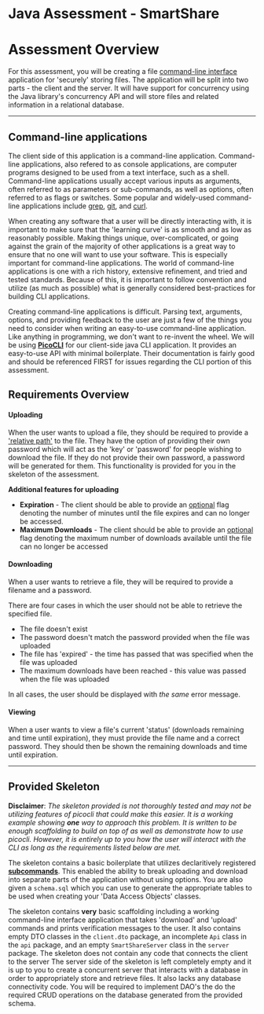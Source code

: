 # Java Assessment - SmartShare

# Assessment Overview

For this assessment, you will be creating a file [command-line interface](https://en.wikipedia.org/wiki/Command-line_interface) application for 'securely' storing files. The application will be split into two parts - the client and the server. It will have support for concurrency using the Java library's concurrency API and will store files and related information in a relational database.

---

## Command-line applications

The client side of this application is a command-line application. Command-line applications, also refered to as console applications, are computer programs designed to be used from a text interface, such as a shell. Command-line applications usually accept various inputs as arguments, often referred to as parameters or sub-commands, as well as options, often referred to as flags or switches. Some popular and widely-used command-line applications include [grep](http://man7.org/linux/man-pages/man1/grep.1.html), [git](http://man7.org/linux/man-pages/man1/git.1.html), and [curl](https://curl.haxx.se/).

When creating any software that a user will be directly interacting with, it is important to make sure that the 'learning curve' is as smooth and as low as reasonably possible. Making things unique, over-complicated, or going against the grain of the majority of other applications is a great way to ensure that no one will want to use your software. This is especially important for command-line applications. The world of command-line applications is one with a rich history, extensive refinement, and tried and tested standards. Because of this, it is important to follow convention and utilize (as much as possible) what is generally considered best-practices for building CLI applications.

Creating command-line applications is difficult. Parsing text, arguments, options, and providing feedback to the user are just a few of the things you need to consider when writing an easy-to-use command-line application. Like anything in programming, we don't want to re-invent the wheel. We will be using [**PicoCLI**](https://picocli.info/) for our client-side java CLI application. It provides an easy-to-use API with minimal boilerplate. Their documentation is fairly good and should be referenced FIRST for issues regarding the CLI portion of this assessment.

## Requirements Overview

#### Uploading
When the user wants to upload a file, they should be required to provide a ['relative path'](https://support.dtsearch.com/webhelp/dtsearch/relative_paths.htm) to the file. They have the option of providing their own password which will act as the 'key' or 'password' for people wishing to download the file. If they do not provide their own password, a password will be generated for them. This functionality is provided for you in the skeleton of the assessment.

**Additional features for uploading**
* **Expiration** - The client should be able to provide an [optional](https://picocli.info/#_options_and_parameters) flag denoting the number of minutes until the file expires and can no longer be accessed.
* **Maximum Downloads** - The client should be able to provide an [optional](https://picocli.info/#_options_and_parameters) flag denoting the maximum number of downloads available until the file can no longer be accessed

#### Downloading

When a user wants to retrieve a file, they will be required to provide a filename and a password. 

There are four cases in which the user should not be able to retrieve the specified file.
* The file doesn't exist
* The password doesn't match the password provided when the file was uploaded
* The file has 'expired' - the time has passed that was specified when the file was uploaded
* The maximum downloads have been reached - this value was passed when the file was uploaded

In all cases, the user should be displayed with *the same* error message.

#### Viewing

When a user wants to view a file's current 'status' (downloads remaining and time until expiration), they must provide the file name and a correct password. They should then be shown the remaining downloads and time until expiration.

---

## Provided Skeleton

**Disclaimer**:  *The skeleton provided is not thoroughly tested and may not be utilizing features of picocli that could make this easier. It is a working example showing **one** way to approach this problem. It is written to be enough scaffolding to build on top of as well as demonstrate how to use picocli. However, it is entirely up to you how the user will interact with the CLI as long as the requirements listed below are met.*  

The skeleton contains a basic boilerplate that utilizes declaritively registered [**subcommands**](https://picocli.info/#_subcommands). This enabled the ability to break uploading and download into separate parts of the application without using options. You are also given a `schema.sql` which you can use to generate the appropriate tables to be used when creating your 'Data Access Objects' classes.

The skeleton contains **very** basic scaffolding including a working command-line interface application that takes 'download' and 'upload' commands and prints verification messages to the user. It also contains empty DTO classes in the `client.dto` package, an incomplete `Api` class in the `api` package, and an empty `SmartShareServer` class in the `server` package. The skeleton does not contain any code that connects the client to the server The server side of the skeleton is left completely empty and it is up to you to create a concurrent server that interacts with a database in order to appropriately store and retrieve files. It also lacks any database connectivity code. You will be required to implement DAO's the do the required CRUD operations on the database generated from the provided schema. 

